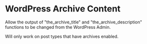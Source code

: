 # WordPress Archive Content

Allow the output of "the_archive_title" and "the_archive_description" functions to be changed from the WordPress Admin.

Will only work on post types that have archives enabled.
